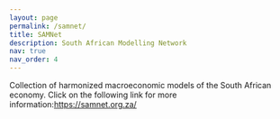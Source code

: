 ```yaml
---
layout: page
permalink: /samnet/
title: SAMNet
description: South African Modelling Network
nav: true
nav_order: 4
---
```

Collection of harmonized macroeconomic models of the South African economy. Click on the following link for more information:https://samnet.org.za/
